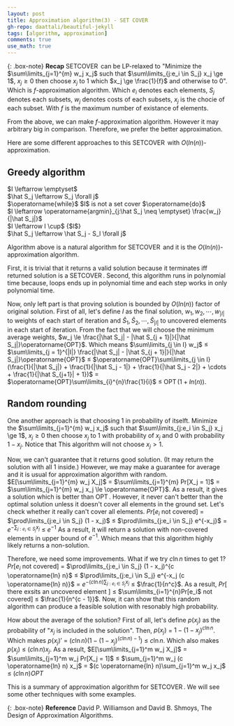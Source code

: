 ```yaml
---
layout: post
title: Approximation algorithm(3) - SET COVER
gh-repo: daattali/beautiful-jekyll
tags: [algorithm, approximation]
comments: true
use_math: true
---
```


{: .box-note}
**Recap** $\operatorname{SET COVER}$ can be LP-relaxed to "Minimize the $\sum\limits_{j=1}^{m} w_j x_j$ such that $\sum\limits_{j:e_i \in S_j} x_j \ge 1$, $x_j \ge 0$ then choose $x_j$ to $1$ which $x_j \ge \frac{1}{f}$ and otherwise to 0". Which is $f$-approximation algorithm. Which $e_i$ denotes each elements, $S_j$ denotes each subsets, $w_j$ denotes costs of each subsets, $x_j$ is the chocie of each subset. With $f$ is the maximum number of existance of elements.

From the above, we can make $f$-approximation algorithm.
However it may arbitrary big in comparison.
Therefore, we prefer the better approximation.

Here are some different approaches to this $\operatorname{SET COVER}$ with $O(ln(n))$-approximation.

## Greedy algorithm

<div class="alg">
    $I \leftarrow \emptyset$<br>
    $\hat S_j \leftarrow S_j \forall j$<br>
    $\operatorname{while}$ $I$ is not a set cover $\operatorname{do}$<br>
    <div class="alg">
        $l \leftarrow \operatorname{argmin}_{j:\hat S_j \neq \emptyset} \frac{w_j}{|\hat S_j|}$<br>
        $I \leftarrow I \cup$ {$l$}<br>
        $\hat S_j \leftarrow \hat S_j - S_l \forall j$<br>
    </div>
</div>

Algorithm above is a natural algorithm for $\operatorname{SET COVER}$ and it is the $O(ln(n))$-approximation algorithm.

First, it is trivial that it returns a valid solution because it terminates iff returned solution is a $\operatorname{SET COVER}$.
Second, this algorithm runs in polynomial time because, loops ends up in polynomial time and each step works in only polynomial time.

Now, only left part is that proving solution is bounded by $O(ln(n))$ factor of original solution.
First of all, let's define $I$ as the final solution, $w_1, w_2, \cdots, w_{|I|}$ to weights of each start of iteration and $\hat S_1, \hat S_2, \cdots, \hat S_{|I|}$ to uncovered elements in each start of iteration. 
From the fact that we will choose the minimum average weights, $w_j \le \frac{|\hat S_j| - |\hat S_{j + 1}|}{|\hat S_j|}\operatorname{OPT}$.
Which means $\sum\limits_{j \in I} w_j$ $\le$ $\sum\limits_{j = 1}^{|I|} \frac{|\hat S_j| - |\hat S_{j + 1}|}{|\hat S_j|}\operatorname{OPT}$ $\le$ $\operatorname{OPT}\sum\limits_{j \in I}(\frac{1}{|\hat S_j|} + \frac{1}{|\hat S_j - 1|} + \frac{1}{|\hat S_j - 2|} + \cdots + \frac{1}{|\hat S_{j+1}| + 1})$ $=$ $\operatorname{OPT}\sum\limits_{i}^{n}\frac{1}{i}$ $\le$ $\operatorname{OPT}(1 + ln(n))$.

## Random rounding

One another approach is that choosing 1 in probability of itselft.
Minimize the $\sum\limits_{j=1}^{m} w_j x_j$ such that $\sum\limits_{j:e_i \in S_j} x_j \ge 1$, $x_j \ge 0$ then choose $x_j$ to $1$ with probability of $x_j$ and $0$ with probability $1 - x_j$. Notice that This algorithm will not choose $x_j > 1$.

Now, we can't guarantee that it returns good solution. (It may return the solution with all $1$ inside.)
However, we may make a guarantee for average and it is usual for approximation algorithm with random.
$E[\sum\limits_{j=1}^{m} w_j X_j]$ $=$ $\sum\limits_{j=1}^{m} Pr[X_j = 1]$ $=$ $\sum\limits_{j=1}^{m} w_j x_j \le \operatorname{OPT}$.
As a result, it gives a solution which is better than $\operatorname{OPT}$.
However, it never can't better than the optimal solution unless it doesn't cover all elements in the ground set.
Let's check whether it really can't cover all elements.
$Pr[e_i$ not covered$]$ $=$ $\prod\limits_{j:e_i \in S_j} (1 - x_j)$ $\le$ $\prod\limits_{j:e_i \in S_j} e^{-x_j}$ $=$ $e^{-\sum_{j:e_i \in S_j} x_j}$ $\le$ $e^{-1}$
As a result, it will return a solution with non-covered elements in upper bound of $e^{-1}$.
Which means that this algorithm highly likely returns a non-solution.

Therefore, we need some improvements.
What if we try $c \operatorname{ln} n$ times to get $1$?
$Pr[e_i$ not covered$]$ $=$ $\prod\limits_{j:e_i \in S_j} (1 - x_j)^{c \operatorname{ln} n}$ $\le$ $\prod\limits_{j:e_i \in S_j} e^{-x_j (c \operatorname{ln} n)}$ $=$ $e^{-(c \operatorname{ln} n) \sum_{j:e_i \in S_j} x_j}$ $\le$ $\frac{1}{n^c}$.
As a result, $Pr[$ there exsits an uncovered element $]$ $\le$ $\sum\limits_{i=1}^{n}Pr[e_i$ not covered$]$ $\le$ $\frac{1}{n^{c - 1}}$.
Now, it can show that this random algorithm can produce a feasible solution with resonably high probability.

How about the average of the solution?
First of all, let's define $p(x_j)$ as the probability of "$x_j$ is included in the solution".
Then, $p(x_j)$ $=$ $1 - (1-x_j)^{c \operatorname{ln} n}$.
Which makes $p(x_j)'$ $=$ $(c \operatorname{ln} n)(1 - (1-x_j)^{(c \operatorname{ln} n) - 1})$ $\le$ $c \operatorname{ln} n$.
Which also makes $p(x_j)$ $\le$ $(c \operatorname{ln} n) x_j$.
As a result, $E[\sum\limits_{j=1}^m w_j X_j]$ $=$ $\sum\limits_{j=1}^m w_j Pr[X_j = 1]$ $\le$ $\sum_{j=1}^m w_j (c \operatorname{ln} n) x_j$ $=$ $(c \operatorname{ln} n)\sum_{j=1}^m w_j x_j$ $\le$ $(c \operatorname{ln} n) OPT$

This is a summary of approximation algorithm for $\operatorname{SETCOVER}$.
We will see some other techniques with some examples.

{: .box-note}
**Reference** David P. Williamson and David B. Shmoys, The Design of Approximation Algorithms.